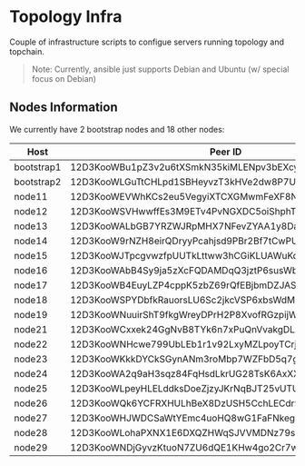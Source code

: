 # Topology Infra

Couple of infrastructure scripts to configue servers running topology and topchain.

> Note: Currently, ansible just supports Debian and Ubuntu (w/ special focus on Debian)

## Nodes Information
We currently have 2 bootstrap nodes and 18 other nodes:

| Host       | Peer ID                                                         |
|------------|-----------------------------------------------------------------|
| bootstrap1 | 12D3KooWBu1pZ3v2u6tXSmkN35kiMLENpv3bEXcyT1GJTVhipAkG           |
| bootstrap2 | 12D3KooWLGuTtCHLpd1SBHeyvzT3kHVe2dw8P7UdoXsfQHu8qvkf           |
| node11     | 12D3KooWEVWhKCs2eu5VegyiXTCXGMwmFeXF8NoLagC2Ryux39Fu           |
| node12     | 12D3KooWSVHwwffEs3M9ETv4PvNGXDC5oiShphTxvp9Ns5AJA9P4           |
| node13     | 12D3KooWALbGB7YRZWJRpMHX7NFevZYAA1y8DawG4PW7kn8j1Ldt           |
| node14     | 12D3KooW9rNZH8eirQDryyPcahjsd9PBr2Bf7tCwPUZQiLUnd2Lu           |
| node15     | 12D3KooWJTpcgvwzfpUUTkLttww3hCGiKLUAWuKdUhTVMGk1upjJ           |
| node16     | 12D3KooWAbB4Sy9ja5zXcFQDAMDqQ3jztP6susWbHo4ZhQAMz9cx           |
| node17     | 12D3KooWB4EuyLZP4cppK5zbZ69rQfEBjbmDZJASZYVzRgZAbpcJ           |
| node18     | 12D3KooWSPYDbfkRauorsLU6Sc2jkcVSP6xbsWdMzzRVNRiRsnrq           |
| node19     | 12D3KooWNuuirShT9fkgWreyDPrH2P8XvofRGzpijWfy5A9L2DuS           |
| node21     | 12D3KooWCxxek24GgNvB8TYk6n7xPuQnVvakgDLxwC1KbRvdLBNA           |
| node22     | 12D3KooWNHcwe799UbLEb1r1v92LxyMZLpoyTCrjjoAhenJB5uaq           |
| node23     | 12D3KooWKkkDYCkSGynANm3roMbp7WZFbD5q7gwXGvsq62veBJ61           |
| node24     | 12D3KooWA2q9aH3sqz84FqHsdLkrUG28TsK6AxXXDCj3reFv96FR           |
| node25     | 12D3KooWLpeyHLELddksDoeZjzyJKrNqBJT25vUTU9LB3fuS1fXu           |
| node26     | 12D3KooWQk6YCFRXHULhBeX8DzUSH5CchLECdr9b5XyeTyA8A9ej           |
| node27     | 12D3KooWHJWDCSaWtYEmc4uoHQ8wG1FaFNkeg2qvYpB5JSSVCZGe           |
| node28     | 12D3KooWLohaPXNX1E6DXQZHWqSJVVMDNz79ssjDUkPE5441VjyL           |
| node29     | 12D3KooWNDjGyvzKtuoN7ZU6dQE1KHw4go2Cr7wkHHq5SN8DzQoC           |
